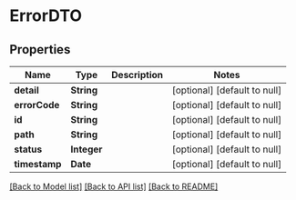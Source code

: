 # ErrorDTO
## Properties

| Name | Type | Description | Notes |
|------------ | ------------- | ------------- | -------------|
| **detail** | **String** |  | [optional] [default to null] |
| **errorCode** | **String** |  | [optional] [default to null] |
| **id** | **String** |  | [optional] [default to null] |
| **path** | **String** |  | [optional] [default to null] |
| **status** | **Integer** |  | [optional] [default to null] |
| **timestamp** | **Date** |  | [optional] [default to null] |

[[Back to Model list]](../README.md#documentation-for-models) [[Back to API list]](../README.md#documentation-for-api-endpoints) [[Back to README]](../README.md)

